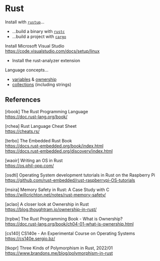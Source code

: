 # Rust

Install with [`rustup`](tools/rustup.md)...

* ...build a binary with [`rustc`](tools/rustc.md)
* ...build a project with [`cargo`](tools/cargo.md`)

Install Microsoft Visual Studio  
<https://code.visualstudio.com/docs/setup/linux>

* Install the rust-analyzer extension

Language concepts...

* [variables](variables.md) & [ownership](ownership.md)
* [collections](collections.md) (including strings)

## References

[rbook] The Rust Programming Language  
<https://doc.rust-lang.org/book/>

[rchea] Rust Language Cheat Sheet  
<https://cheats.rs/>

[terbo] The Embedded Rust Book  
<https://docs.rust-embedded.org/book/index.html>  
<https://docs.rust-embedded.org/discovery/index.html>

[waoir] Writing an OS in Rust  
<https://os.phil-opp.com/>

[osdti] Operating System development tutorials in Rust on the Raspberry Pi  
<https://github.com/rust-embedded/rust-raspberrypi-OS-tutorials>

[msira] Memory Safety in Rust: A Case Study with C  
<https://willcrichton.net/notes/rust-memory-safety/>

[aclao] A closer look at Ownership in Rust  
<https://blog.thoughtram.io/ownership-in-rust/>

[trpbw] The Rust Programming Book - What is Ownership?  
<https://doc.rust-lang.org/book/ch04-01-what-is-ownership.html>

[cs140] CS140e - An Experimental Course on Operating Systems  
<https://cs140e.sergio.bz/>

[tkopr] Three Kinds of Polymorphism in Rust, 2022/01  
<https://www.brandons.me/blog/polymorphism-in-rust>
